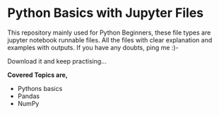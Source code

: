 # Python Basics with Jupyter Files

This repository mainly used for Python Beginners, these file types are jupyter notebook runnable files. All the files with clear explanation and examples with outputs. If you have any doubts, ping me :)-

Download it and keep practising...

<b>Covered Topics are,</b>
- Pythons basics
- Pandas 
- NumPy
